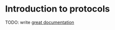 # Introduction to protocols

TODO: write [great documentation](http://jacobian.org/writing/great-documentation/what-to-write/)
